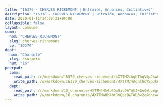 ```yaml
---
title: "16370 - CHERVES RICHEMONT | Entraide, Annonces, Initiatives"
description: "16370 - CHERVES RICHEMONT | Entraide, Annonces, Initiatives"
date: 2020-01-11T14:09:21+09:00
collapsible: false
layout: commune
comm:
  nom: "CHERVES RICHEMONT"
  slug: cherves-richemont
  cp: "16370"
dept:
  nom: "Charente"
  slug: charente
  num: "16"
peerpad:
  comm:
    read_path: /r/markdown/16370_cherves-richemont/4XTTM24AqhThqVSpJkw68PpVyeNALJshZjae3roouBNUcoK3i
    write_path: /w/markdown/16370_cherves-richemont/4XTTM24AqhThqVSpJkw68PpVyeNALJshZjae3roouBNUcoK3i-K3TgUqHCtfcdEpZj9bHSyeW6efXMGvZ6kyvdmBtPbniumpqBsDbXq7YYb42eVYHpQyQo4asXDMcSYEjK3iMjTBeMp9fjZLuWdaH6vWAgoAir4oKJN6AmpYHpQg56fsip1Gx9tNYL
  dept:
    read_path: /r/markdown/16_charente/4XTTM4Hb4btGmQscDATWU3w2eGohcwgqasCDtGWVahJnAEsq8
    write_path: /w/markdown/16_charente/4XTTM4Hb4btGmQscDATWU3w2eGohcwgqasCDtGWVahJnAEsq8-K3TgU9zhAjxEMbYrSr9VB24idAgS7xBryN3TjEsJmsrToRfRc8PWUu9zDXmtMXWLR7TNqZhAPJFsnJ4QbuWpLJvHpyW2q8LZxtsaakTfiMdj4HFsc11ZXzpn4aT8zYKZzSLwV1CA
---
```



